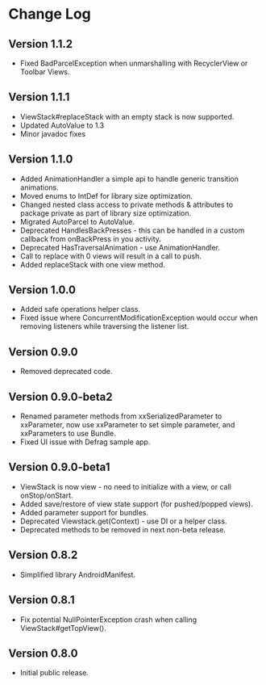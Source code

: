 Change Log
==========

Version 1.1.2
----------------------------
 * Fixed BadParcelException when unmarshalling with RecyclerView or Toolbar Views.

Version 1.1.1
----------------------------
 * ViewStack#replaceStack with an empty stack is now supported.
 * Updated AutoValue to 1.3
 * Minor javadoc fixes

Version 1.1.0
----------------------------
 * Added AnimationHandler a simple api to handle generic transition animations.
 * Moved enums to IntDef for library size optimization.
 * Changed nested class access to private methods & attributes to package private as part of library size optimization.
 * Migrated AutoParcel to AutoValue.
 * Deprecated HandlesBackPresses - this can be handled in a custom callback from onBackPress in you activity.
 * Deprecated HasTraversalAnimation - use AnimationHandler.
 * Call to replace with 0 views will result in a  call to push.
 * Added replaceStack with one view method.

Version 1.0.0
----------------------------
 * Added safe operations helper class.
 * Fixed issue where ConcurrentModificationException would occur when removing listeners while traversing the listener list.

Version 0.9.0
----------------------------
 * Removed deprecated code.

Version 0.9.0-beta2
----------------------------
 * Renamed parameter methods from xxSerializedParameter to xxParameter, now use xxParameter to set simple parameter, and xxParameters to use Bundle.
 * Fixed UI issue with Defrag sample app.

Version 0.9.0-beta1
----------------------------

 * ViewStack is now view - no need to initialize with a view, or call onStop/onStart.
 * Added save/restore of view state support (for pushed/popped views).
 * Added parameter support for bundles.
 * Deprecated Viewstack.get(Context) - use DI or a helper class.
 * Deprecated methods to be removed in next non-beta release.

Version 0.8.2
----------------------------
* Simplified library AndroidManifest.

Version 0.8.1
----------------------------
* Fix potential NullPointerException crash when calling ViewStack#getTopView().

Version 0.8.0
----------------------------

* Initial public release.
